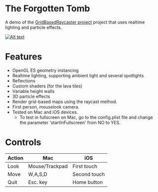 # The Forgotten Tomb
A demo of the [GridBasedRaycaster project](https://github.com/mikedotcpp/GridBasedRaycaster) project that uses realtime lighting and particle effects.

[![Alt text](https://img.youtube.com/vi/L6gVolqa8A0/0.jpg)](https://www.youtube.com/watch?v=L6gVolqa8A0)

# Features
* OpenGL ES geometry instancing
* Realtime lighting, supporting ambient light and several spotlights
* Reflections
* Custom shaders (for the lava tiles)
* Variable height walls
* 3D particle effects
* Render grid-based maps using the raycast method.
* First person, mouselook camera.
* Tested on Mac and iOS devices.
  * To test in fullscreen on Mac, go to the config.plist file and change the parameter 'startInFullscreen' from NO to YES.

# Controls
Action | Mac | iOS
-------|-----|-----
Look | Mouse/Trackpad | First touch
Move | W,A,S,D | Second touch
Quit | Esc. key | Home button
